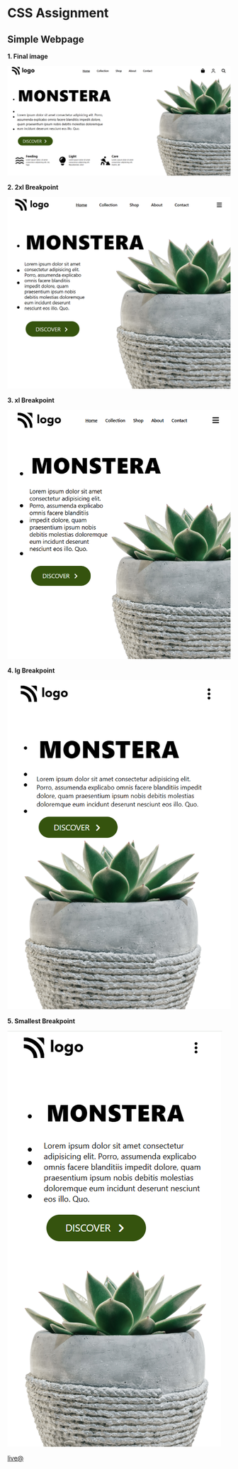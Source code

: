 # CSS Assignment

## Simple Webpage

**1. Final image**

![image](./final%20images/largest.png)

**2. 2xl Breakpoint**

![image](./final%20images/2xl.png)

**3. xl Breakpoint**

![image](./final%20images/xl.png)

**4. lg Breakpoint**

![image](./final%20images/lg.png)

**5. Smallest Breakpoint**

![image](./final%20images/smallest.png)

[live@](https://aljusabu.github.io/CSS-Project-03/)